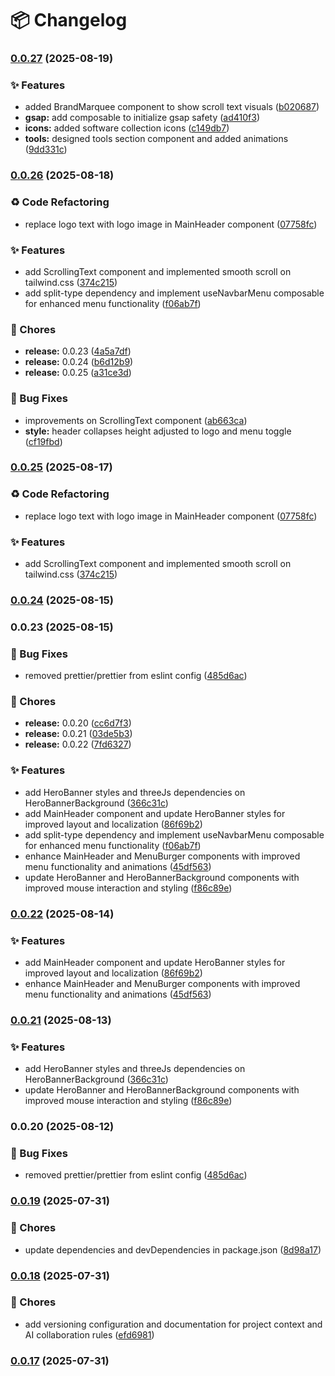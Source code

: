 # 📦 Changelog
### [0.0.27](https://github.com/c5vargas/c5vargas_portfolio/compare/v0.0.26...v0.0.27) (2025-08-19)


### ✨ Features

* added BrandMarquee component to show scroll text visuals ([b020687](https://github.com/c5vargas/c5vargas_portfolio/commit/b02068760415af5d27fe35e93dedecf56063e8fc))
* **gsap:** add composable to initialize gsap safety ([ad410f3](https://github.com/c5vargas/c5vargas_portfolio/commit/ad410f3cc3e452bef3fccd529cd34dd1abb73b77))
* **icons:** added software collection icons ([c149db7](https://github.com/c5vargas/c5vargas_portfolio/commit/c149db7a9abc7a31a0756daab2b783da0574f94e))
* **tools:** designed tools section component and added animations ([9dd331c](https://github.com/c5vargas/c5vargas_portfolio/commit/9dd331c9ad7f5c4b00c35be579421c17cf60d9ca))

### [0.0.26](https://github.com/c5vargas/c5vargas_portfolio/compare/v0.0.22...v0.0.26) (2025-08-18)


### ♻️ Code Refactoring

* replace logo text with logo image in MainHeader component ([07758fc](https://github.com/c5vargas/c5vargas_portfolio/commit/07758fc83e379316707191e031d25c9e30fc55e8))


### ✨ Features

* add ScrollingText component and implemented smooth scroll on tailwind.css ([374c215](https://github.com/c5vargas/c5vargas_portfolio/commit/374c215c984795d832506503e807e077b2a3c97e))
* add split-type dependency and implement useNavbarMenu composable for enhanced menu functionality ([f06ab7f](https://github.com/c5vargas/c5vargas_portfolio/commit/f06ab7fa916d6c6903147670c84309468e7762d9))


### 🔧 Chores

* **release:** 0.0.23 ([4a5a7df](https://github.com/c5vargas/c5vargas_portfolio/commit/4a5a7df1f1fe377744cb81362067eaba4df2edfe))
* **release:** 0.0.24 ([b6d12b9](https://github.com/c5vargas/c5vargas_portfolio/commit/b6d12b9e6f629e2af3a2136921d05367e2926165))
* **release:** 0.0.25 ([a31ce3d](https://github.com/c5vargas/c5vargas_portfolio/commit/a31ce3d3eae64cf1e22e8e1db352f18cae653bb0))


### 🐛 Bug Fixes

* improvements on ScrollingText component ([ab663ca](https://github.com/c5vargas/c5vargas_portfolio/commit/ab663ca43f04e1e45d6b4aaffb150be511eb6e6a))
* **style:** header collapses height adjusted to logo and menu toggle ([cf19fbd](https://github.com/c5vargas/c5vargas_portfolio/commit/cf19fbdf00df45b6d953f1e66a1f6d990d13d822))

### [0.0.25](https://github.com/c5vargas/c5vargas_portfolio/compare/v0.0.24...v0.0.25) (2025-08-17)


### ♻️ Code Refactoring

* replace logo text with logo image in MainHeader component ([07758fc](https://github.com/c5vargas/c5vargas_portfolio/commit/07758fc83e379316707191e031d25c9e30fc55e8))


### ✨ Features

* add ScrollingText component and implemented smooth scroll on tailwind.css ([374c215](https://github.com/c5vargas/c5vargas_portfolio/commit/374c215c984795d832506503e807e077b2a3c97e))

### [0.0.24](https://github.com/c5vargas/c5vargas_portfolio/compare/v0.0.23...v0.0.24) (2025-08-15)

### 0.0.23 (2025-08-15)


### 🐛 Bug Fixes

* removed prettier/prettier from eslint config ([485d6ac](https://github.com/c5vargas/c5vargas_portfolio/commit/485d6acba1f26bc5d1dabe90f88a97063afd5010))


### 🔧 Chores

* **release:** 0.0.20 ([cc6d7f3](https://github.com/c5vargas/c5vargas_portfolio/commit/cc6d7f3306995de393c3cd425f04af4379471ad3))
* **release:** 0.0.21 ([03de5b3](https://github.com/c5vargas/c5vargas_portfolio/commit/03de5b340484794f61ffd81354c023dddb59021d))
* **release:** 0.0.22 ([7fd6327](https://github.com/c5vargas/c5vargas_portfolio/commit/7fd6327eba8535b921d26b0cc8029f4105784caf))


### ✨ Features

* add HeroBanner styles and threeJs dependencies on HeroBannerBackground ([366c31c](https://github.com/c5vargas/c5vargas_portfolio/commit/366c31ce1fcd77477b4fe9dba00c556d322ec047))
* add MainHeader component and update HeroBanner styles for improved layout and localization ([86f69b2](https://github.com/c5vargas/c5vargas_portfolio/commit/86f69b2cca8e578e116ed4df55d3ce0416dc1fae))
* add split-type dependency and implement useNavbarMenu composable for enhanced menu functionality ([f06ab7f](https://github.com/c5vargas/c5vargas_portfolio/commit/f06ab7fa916d6c6903147670c84309468e7762d9))
* enhance MainHeader and MenuBurger components with improved menu functionality and animations ([45df563](https://github.com/c5vargas/c5vargas_portfolio/commit/45df5633bc7fb5bfba451b5d65130492447156c0))
* update HeroBanner and HeroBannerBackground components with improved mouse interaction and styling ([f86c89e](https://github.com/c5vargas/c5vargas_portfolio/commit/f86c89e1d79f5416295e288f9a358938824ab4ea))

### [0.0.22](https://github.com/c5vargas/c5vargas_portfolio/compare/v0.0.21...v0.0.22) (2025-08-14)


### ✨ Features

* add MainHeader component and update HeroBanner styles for improved layout and localization ([86f69b2](https://github.com/c5vargas/c5vargas_portfolio/commit/86f69b2cca8e578e116ed4df55d3ce0416dc1fae))
* enhance MainHeader and MenuBurger components with improved menu functionality and animations ([45df563](https://github.com/c5vargas/c5vargas_portfolio/commit/45df5633bc7fb5bfba451b5d65130492447156c0))

### [0.0.21](https://github.com/c5vargas/c5vargas_portfolio/compare/v0.0.20...v0.0.21) (2025-08-13)


### ✨ Features

* add HeroBanner styles and threeJs dependencies on HeroBannerBackground ([366c31c](https://github.com/c5vargas/c5vargas_portfolio/commit/366c31ce1fcd77477b4fe9dba00c556d322ec047))
* update HeroBanner and HeroBannerBackground components with improved mouse interaction and styling ([f86c89e](https://github.com/c5vargas/c5vargas_portfolio/commit/f86c89e1d79f5416295e288f9a358938824ab4ea))

### 0.0.20 (2025-08-12)

### 🐛 Bug Fixes

- removed prettier/prettier from eslint config ([485d6ac](https://github.com/c5vargas/c5vargas_portfolio/commit/485d6acba1f26bc5d1dabe90f88a97063afd5010))

### [0.0.19](https://github.com/c5vargas/vue3-scalable-kit/compare/v0.0.18...v0.0.19) (2025-07-31)

### 🔧 Chores

- update dependencies and devDependencies in package.json ([8d98a17](https://github.com/c5vargas/vue3-scalable-kit/commit/8d98a1799b2de7c395c99920e4596f16fd5bbca2))

### [0.0.18](https://github.com/c5vargas/vue3-scalable-kit/compare/v0.0.17...v0.0.18) (2025-07-31)

### 🔧 Chores

- add versioning configuration and documentation for project context and AI collaboration rules ([efd6981](https://github.com/c5vargas/vue3-scalable-kit/commit/efd698108a6fd7e57a6184b5939472664ed88ab0))

### [0.0.17](https://github.com/c5vargas/vue3-scalable-kit/compare/v0.0.16...v0.0.17) (2025-07-31)
